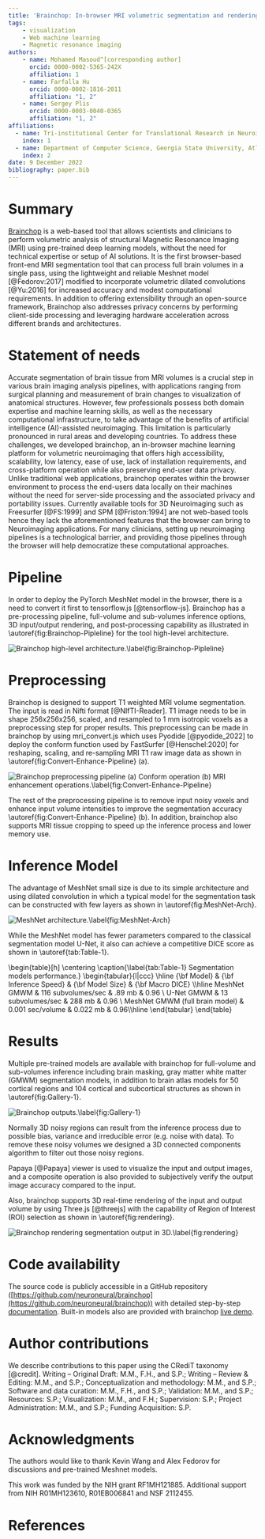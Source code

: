 ```yaml
---
title: 'Brainchop: In-browser MRI volumetric segmentation and rendering'
tags:
    - visualization
    - Web machine learning
    - Magnetic resonance imaging
authors:
    - name: Mohamed Masoud^[corresponding author]
      orcid: 0000-0002-5365-242X
      affiliation: 1
    - name: Farfalla Hu
      orcid: 0000-0002-1816-2011
      affiliation: "1, 2"
    - name: Sergey Plis
      orcid: 0000-0003-0040-0365
      affiliation: "1, 2"
affiliations:
  - name: Tri-institutional Center for Translational Research in Neuroimaging and Data Science (TReNDS), Georgia State University, Georgia Institute of Technology, Emory University, Atlanta, United States of America
    index: 1
  - name: Department of Computer Science, Georgia State University, Atlanta, United States of America
    index: 2
date: 9 December 2022
bibliography: paper.bib
---
```


# Summary

[Brainchop](https://github.com/neuroneural/brainchop) is a web-based tool that allows scientists and clinicians to perform volumetric analysis of structural Magnetic Resonance Imaging (MRI) using pre-trained deep learning models, without the need for technical expertise or setup of AI solutions. It is the first browser-based front-end MRI segmentation tool that can process full brain volumes in a single pass, using the lightweight and reliable Meshnet model [@Fedorov:2017] modified to incorporate volumetric dilated convolutions [@Yu:2016] for increased accuracy and modest computational requirements. In addition to offering extensibility through an open-source framework, Brainchop also addresses privacy concerns by performing client-side processing and leveraging hardware acceleration across different brands and architectures.



# Statement of needs

Accurate segmentation of brain tissue from MRI volumes is a crucial step in various brain imaging analysis pipelines, with applications ranging from surgical planning and measurement of brain changes to visualization of anatomical structures. However, few professionals possess both domain expertise and machine learning skills, as well as the necessary computational infrastructure, to take advantage of the benefits of artificial intelligence (AI)-assisted neuroimaging. This limitation is particularly pronounced in rural areas and developing countries. To address these challenges, we developed brainchop, an in-browser machine learning platform for volumetric neuroimaging that offers high accessibility, scalability, low latency, ease of use, lack of installation requirements, and cross-platform operation while also preserving end-user data privacy. Unlike traditional web applications, brainchop operates within the browser environment to process the end-users data locally on their machines without the need for server-side processing and the associated privacy and portability issues. Currently available tools for 3D Neuroimaging such as Freesurfer [@FS:1999] and SPM [@Friston:1994] are not web-based tools hence they lack the aforementioned features that the browser can bring to Neuroimaging applications. For many clinicians, setting up neuroimaging pipelines is a technological barrier, and providing those pipelines through the browser will help democratize these computational approaches.



# Pipeline

In order to deploy the PyTorch MeshNet model in the browser, there is a  need to convert it first to tensorflow.js [@tensorflow-js]. Brainchop has a pre-processing pipeline, full-volume and sub-volumes inference options, 3D input/output rendering, and post-processing capability as illustrated in \autoref{fig:Brainchop-Pipleline} for the tool high-level architecture.

![Brainchop high-level architecture.\label{fig:Brainchop-Pipleline}](BrainchopPipleline.png)

# Preprocessing

Brainchop is designed to support T1 weighted MRI volume segmentation. The input is read in Nifti format [@NIfTI-Reader]. T1 image needs to be in shape 256x256x256, scaled, and resampled to 1 mm isotropic voxels as a preprocessing step for proper results. This preprocessing can be made in brainchop by using mri_convert.js which uses Pyodide [@pyodide_2022] to deploy the conform function used by FastSurfer [@Henschel:2020] for reshaping, scaling, and re-sampling  MRI T1 raw image data as shown in  \autoref{fig:Convert-Enhance-Pipeline} (a).

![Brainchop preprocessing pipeline (a) Conform operation (b) MRI enhancement operations.\label{fig:Convert-Enhance-Pipeline}](ConvertAndEnhancePipeline.png)


The rest of the preprocessing pipeline is to remove input noisy voxels and enhance input volume intensities to improve the segmentation accuracy \autoref{fig:Convert-Enhance-Pipeline} (b). In addition, brainchop also supports  MRI tissue cropping to speed up the inference process and lower memory use. 




# Inference Model

The advantage of MeshNet small size is due to its simple architecture and using dilated convolution in which a typical model for the segmentation task can be constructed with few layers as shown in \autoref{fig:MeshNet-Arch}.

![MeshNet architecture.\label{fig:MeshNet-Arch}](MeshNetArch.png)

While the MeshNet model has fewer parameters compared to the classical segmentation model U-Net, it also can achieve  a competitive DICE score as shown in \autoref{tab:Table-1}.


\begin{table}[h] \centering \caption{\label{tab:Table-1} Segmentation models performance.}  \begin{tabular}{l|ccc} \hline  {\bf Model} & {\bf Inference Speed} & {\bf Model Size} & {\bf Macro DICE} \\\hline MeshNet GMWM & 116 subvolumes/sec & .89 mb & 0.96 \\ U-Net GMWM & 13  subvolumes/sec &  288 mb & 0.96 \\ MeshNet GMWM (full brain model) & 0.001 sec/volume &  0.022 mb & 0.96\\\hline \end{tabular} \end{table}


# Results

Multiple pre-trained models are available with brainchop for full-volume and sub-volumes inference including brain masking, gray matter white matter (GMWM) segmentation models, in addition to brain atlas models for 50 cortical regions and 104 cortical and subcortical structures as shown in \autoref{fig:Gallery-1}.

![Brainchop outputs.\label{fig:Gallery-1}](Gallery.png)

Normally 3D noisy regions can result from the inference process due to possible bias, variance and irreducible error (e.g. noise with data). To remove these noisy volumes we designed a 3D connected components algorithm to filter out those noisy regions. 

Papaya [@Papaya] viewer is used to visualize the input and output images, and a composite operation is also provided to subjectively verify the output image accuracy compared to the input. 

Also, brainchop supports 3D real-time rendering of the input and output volume by using Three.js [@threejs] with the capability of Region of Interest (ROI) selection as shown in \autoref{fig:rendering}.

![Brainchop rendering segmentation output in 3D.\label{fig:rendering}](Output.png)


# Code availability

The source code is publicly accessible in a GitHub repository ([https://github.com/neuroneural/brainchop](https://github.com/neuroneural/brainchop)) with detailed step-by-step [documentation](https://github.com/neuroneural/brainchop/wiki). Built-in models also are provided with brainchop  [live demo](https://neuroneural.github.io/brainchop/).  

# Author contributions

We describe contributions to this paper using the CRediT taxonomy [@credit].
Writing – Original Draft: M.M., F.H., and S.P.; 
Writing – Review & Editing: M.M., and S.P.;
Conceptualization and methodology: M.M., and S.P.;
Software and data curation: M.M., F.H., and S.P.;
Validation: M.M., and S.P.;
Resources: S.P.;
Visualization: M.M., and F.H.;
Supervision:  S.P.;
Project Administration: M.M., and S.P.;
Funding Acquisition:  S.P.

# Acknowledgments

The authors would like to thank Kevin Wang and Alex Fedorov for discussions and pre-trained Meshnet models.

This work was funded by the NIH grant RF1MH121885. Additional support from NIH R01MH123610, R01EB006841 and NSF 2112455.


# References


